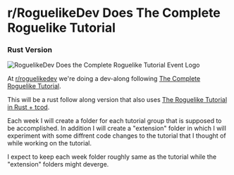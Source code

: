 # r/RoguelikeDev Does The Complete Roguelike Tutorial
### Rust Version

![RoguelikeDev Does the Complete Roguelike Tutorial Event Logo](https://i.imgur.com/ksc9EW3.png)

At [r/roguelikedev](https://www.reddit.com/r/roguelikedev/) we're doing a dev-along following [The Complete Roguelike Tutorial](http://www.roguebasin.com/index.php?title=Complete_Roguelike_Tutorial,_using_python%2Blibtcod).

This will be a rust follow along version that also uses [The Roguelike Tutorial in Rust + tcod](https://tomassedovic.github.io/roguelike-tutorial/).


Each week I will create a folder for each tutorial group that is supposed to be accomplished. In addition I will create a "extension" folder in which I will experiment with some diffrent code changes to the tutorial that I thought of while working on the tutorial.

I expect to keep each week folder roughly same as the tutorial while the "extension" folders might deverge. 
